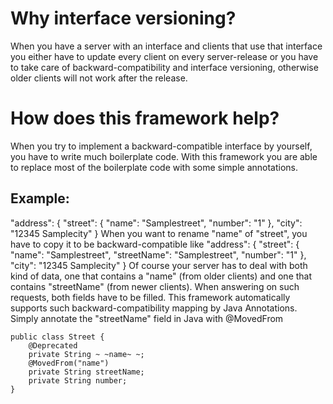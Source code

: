 Why interface versioning?
=========================
When you have a server with an interface and clients that use that interface
you either have to update every client on every server-release
or you have to take care of backward-compatibility and interface versioning,
otherwise older clients will not work after the release.

How does this framework help?
=============================
When you try to implement a backward-compatible interface by yourself,
you have to write much boilerplate code.
With this framework you are able to replace most of the boilerplate code with some simple annotations.

Example:
--------------------------------
   "address": {
       "street": {
           "name": "Samplestreet",
           "number": "1"
       },
       "city": "12345 Samplecity"
   }
When you want to rename "name" of "street", you have to copy it to be backward-compatible like
   "address": {
       "street": {
           "name": "Samplestreet",
           "streetName": "Samplestreet",
           "number": "1"
       },
       "city": "12345 Samplecity"
   }
Of course your server has to deal with both kind of data, one that contains a "name"
(from older clients) and one that contains "streetName" (from newer clients).
When answering on such requests, both fields have to be filled.
This framework automatically supports such backward-compatibility mapping by Java Annotations.
Simply annotate the "streetName" field in Java with @MovedFrom

    public class Street {
        @Deprecated
        private String ~ ~name~ ~;
        @MovedFrom("name")
        private String streetName;
        private String number;
    }
